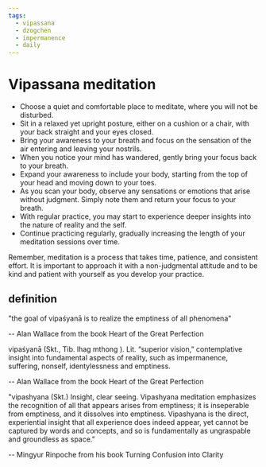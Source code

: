 ```yaml
---
tags:
  - vipassana 
  - dzogchen 
  - impermanence 
  - daily 
---
```

# Vipassana meditation

- Choose a quiet and comfortable place to meditate, where you will not be disturbed.
- Sit in a relaxed yet upright posture, either on a cushion or a chair, with your back straight and your eyes closed.
- Bring your awareness to your breath and focus on the sensation of the air entering and leaving your nostrils.
- When you notice your mind has wandered, gently bring your focus back to your breath.
- Expand your awareness to include your body, starting from the top of your head and moving down to your toes.
- As you scan your body, observe any sensations or emotions that arise without judgment. Simply note them and return your focus to your breath.
- With regular practice, you may start to experience deeper insights into the nature of reality and the self.
- Continue practicing regularly, gradually increasing the length of your meditation sessions over time.

Remember, meditation is a process that takes time, patience, and consistent effort. It is important to approach it with a non-judgmental attitude and to be kind and patient with yourself as you develop your practice.

## definition

"the goal of vipaśyanā is to realize the emptiness of all phenomena"

-- Alan Wallace from the book Heart of the Great Perfection

vipaśyanā (Skt., Tib. lhag mthong ). Lit. “superior vision,” contemplative insight into fundamental aspects of reality, such as impermanence, suffering, nonself, identylessness and emptiness.

-- Alan Wallace from the book Heart of the Great Perfection

"vipashyana (Skt.) Insight, clear seeing. Vipashyana meditation emphasizes the recognition of all that appears arises from emptiness; it is inseperable from emptiness, and it dissolves into emptiness. Vipashyana is the direct, experiential insight that all experience does indeed appear, yet cannot be captured by words and concepts, and so is fundamentally as ungraspable and groundless as space."

-- Mingyur Rinpoche from his book Turning Confusion into Clarity

